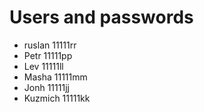 # Users and passwords

* ruslan 11111rr
* Petr 11111pp
* Lev 11111ll
* Masha 11111mm
* Jonh 11111jj
* Kuzmich 11111kk